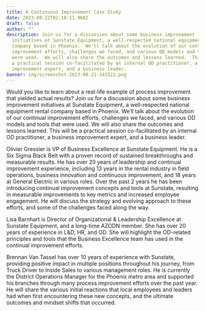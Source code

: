 ```yaml
---
title: A Continuous Improvement Case Study
date: 2023-08-22T02:18:11.968Z
draft: false
author: ""
description: Join us for a discussion about some business improvement
  initiatives at Sunstate Equipment, a well-respected national equipment rental
  company based in Phoenix.  We’ll talk about the evolution of our continual
  improvement efforts, challenges we faced, and various OD models and tools that
  were used.  We will also share the outcomes and lessons learned.  This will be
  a practical session co-facilitated by an internal OD practitioner, a business
  improvement expert, and a business leader.
banner: img/screenshot-2023-08-21-141522.png
---
```


Would you like to learn about a real-life example of process improvement that yielded actual results? Join us for a discussion about some business improvement initiatives at Sunstate Equipment, a well-respected national equipment rental company based in Phoenix. We’ll talk about the evolution of our continual improvement efforts, challenges we faced, and various OD models and tools that were used. We will also share the outcomes and lessons learned. This will be a practical session co-facilitated by an internal OD practitioner, a business improvement expert, and a business leader.

Olivier Gressier is VP of Business Excellence at Sunstate Equipment. He is a Six Sigma Black Belt with a proven record of sustained breakthroughs and measurable results. He has over 20 years of leadership and continual improvement experience, including 13 years in the rental industry in field operations, business innovation and continuous improvement, and 18 years at General Electric in various roles. Over the past 2 years he has been introducing continual improvement concepts and tools at Sunstate, resulting in measurable improvements to key metrics and increased employee engagement. He will discuss the strategy and evolving approach to these efforts, and some of the challenges faced along the way.

Lisa Barnhart is Director of Organizational & Leadership Excellence at Sunstate Equipment, and a long-time AZODN member. She has over 20 years of experience in L&D, HR, and OD. She will highlight the OD-related principles and tools that the Business Excellence team has used in the continual improvement efforts.

Brennan Van Tassel has over 10 years of experience with Sunstate, providing positive impact in multiple positions throughout his journey, from Truck Driver to Inside Sales to various management roles. He is currently the District Operations Manager for the Phoenix metro area and supported his branches through many process improvement efforts over the past year. He will share the various initial reactions that local employees and leaders had when first encountering these new concepts, and the ultimate outcomes and mindset shifts that occurred.
